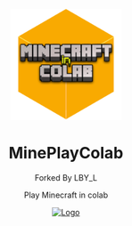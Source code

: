 <p align="center"><a href="https://github.com/LBY-L/MinePlayColab"><img src="https://github.com/LBY-L/MinePlayColab/blob/main/Minecraft_in_colab-removebg-preview.png" alt="Logo" height="200"/></a></p>
<h1 align="center">MinePlayColab</h1>
<p align="center">Forked By LBY_L</p>
<p align="center">Play Minecraft in colab</p>
<p align="center"><a href="https://colab.research.google.com/github/LBY-L/MineColab/blob/master/MineColab_forked_by_LBY.ipynb"><img src="https://colab.research.google.com/assets/colab-badge.svg" alt="Logo" height="30"/></a></p>
